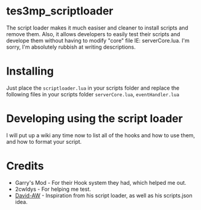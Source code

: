 # tes3mp_scriptloader
The script loader makes it much easiser and cleaner to install scripts and remove them. Also, it allows developers to easily test their scripts and develope them without having to modify "core" file IE: serverCore.lua. I'm sorry, I'm absolutely rubbish at writing descriptions.

# Installing
Just place the ``scriptloader.lua`` in your scripts folder and replace the following files in your scripts folder ``serverCore.lua``, ``eventHandler.lua``

# Developing using the script loader
I will put up a wiki any time now to list all of the hooks and how to use them, and how to format your script.

# Credits
* Garry's Mod - For their Hook system they had, which helped me out.
* 2cwldys - For helping me test.
* [David-AW](https://github.com/David-AW) - Inspiration from his script loader, as well as his scripts.json idea.
